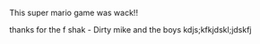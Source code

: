 This super mario game was wack!!  


thanks for the f shak - Dirty mike and the boys
kdjs;kfkjdskl;jdskfj
